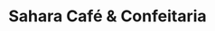 ---
title: "Sahara Café & Confeitaria"
url: /foz-do-iguacu/sahara-cafe-und-confeitaria/
shop: pastelería
---